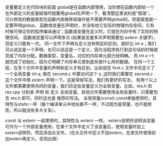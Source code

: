 变量要定义在代码块的前面
global是在函数内部使用，当你想在函数内部给一个在外部定义的变量赋值时就要用global先声明一下，看清楚这里说的是“赋值”。
可以修改的数据类型在函数内部做修改操作是不需要声明global的，但是赋值就一定要声明global。
函数或变量在声明时，并没有给它实际的物理内存空间，它有时候可保证你的程序编译通过；函数或变量在定义时，它就在内存中有了实际的物理空间。
函数或变量可以声明多次 (如果是变量多次声明需要加 extern 关键字)，但定义只能有一次。
同一文件下声明与定义没有明显的区别。就好比 int a；我们可以说这是一个声明，也可以说这是一个定义，因为当程序执行到这句话的时候就完成了内存分配。数据类型，变量名，对应的内存单元就已经明确。
而 int a =1; 就完成了初始化，因为它明确了内存单元里到底存放什么样的数据。
在同一个工程，在多个文件中变量的声明和定义才有区别。比如说在 first.c 文件中先定义了一个全局变量 int a; 我在 second.c 中要访问这个 a ,这时我们需要在 second.c 这个文件中用 extern 声明一下。这是常规写法，我们有更好的写法，
有两个以上文件都需要使用共同的变量，我们将这些变量定义为全局变量。比如，res.h 和 res.cpp 分别来 声明 和 定义 全局变量，其他文件需要使用全局变量时，只需要包含 res.h 即可，同时这也是 推荐的写法。
全局常量(const)
const单独使用时，其特性与static一样（每个编译单元中地址都不一样，不过因为是常量，也不能修改，所以就没有多大关系）。

const 与 extern 一起使用时，其特性与 extern 一样。
extern说明符说明该变量可作为一个外部变量使用，在某个文件中定义了该变量后，使用变量时加上extern说明符，然后添加头文件。（在头文件中定义不加extern，在源文件使用前加extern再定义。否则出错）
